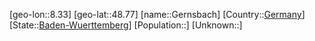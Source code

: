 ﻿---
location: [48.77,8.33]
type: City
tags:
- geo/City


SpocWebEntityId: 30430
isDeleted: false
confidential: public

---
[geo-lon::8.33]
[geo-lat::48.77]
[name::Gernsbach]
[Country::[Germany](geo/Continent/Europe/Germany.md)]
[State::[Baden-Wuerttemberg](geo/Continent/Europe/Germany/Baden-Wuerttemberg.md)]
[Population::]
[Unknown::]


